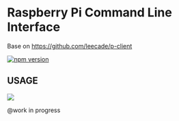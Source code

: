 # Raspberry Pi Command Line Interface

Base on https://github.com/leecade/p-client

[![npm version](http://img.shields.io/npm/v/fuck-comma.svg?style=flat-square)](https://npmjs.org/package/fuck-comma "View this project on npm")

## USAGE

![](http://i.imgur.com/WOj1pn8.jpg)

@work in progress

